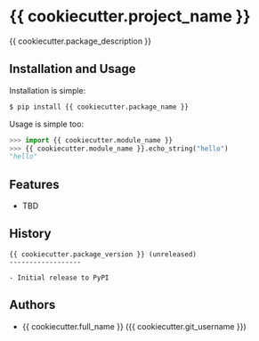 {{ cookiecutter.project_name }}
================================

{{ cookiecutter.package_description }}

Installation and Usage
----------------------

Installation is simple:

```bash
$ pip install {{ cookiecutter.package_name }}
```

Usage is simple too:

```python
>>> import {{ cookiecutter.module_name }}
>>> {{ cookiecutter.module_name }}.echo_string("hello")
"hello"
```

Features
--------

- TBD

History
-------

```
{{ cookiecutter.package_version }} (unreleased)
------------------

- Initial release to PyPI
```

Authors
-------

- {{ cookiecutter.full_name }} ({{ cookiecutter.git_username }})
